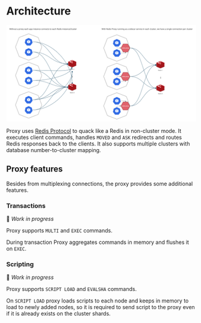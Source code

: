 # Architecture

![Before After Diagram](diagram.png)

Proxy uses [Redis Protocol](https://redis.io/topics/protocol) to quack like a Redis in non-cluster mode.
It executes client commands, handles `MOVED` and `ASK` redirects and routes Redis responses back to the clients.
It also supports multiple clusters with database number-to-cluster mapping.

## Proxy features

Besides from multiplexing connections, the proxy provides some additional features.

### Transactions

🚧 _Work in progress_

Proxy supports `MULTI` and `EXEC` commands.

During transaction Proxy aggregates commands in memory and flushes it on `EXEC`.

### Scripting

🚧 _Work in progress_

Proxy supports `SCRIPT LOAD` and `EVALSHA` commands.

On `SCRIPT LOAD` proxy loads scripts to each node and keeps in memory to load to newly added nodes,
so it is required to send script to the proxy even if it is already exists on the cluster shards.
